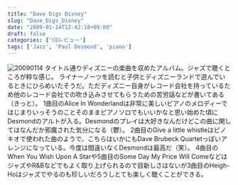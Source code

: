 ```yaml
---
title: "Dave Digs Disney"
slug: "Dave_Digs_Disney"
date: "2009-01-14T12:42:18+09:00"
draft: false
categories: ['CDレビュー']
tags: ['Jazz', 'Paul Desmond', 'piano']
---
```


![20090114](/wp-content/uploads/2009/01/20090114.jpg) タイトル通りディズニーの楽曲を収めたアルバム。ジャズで聴くところが粋な感じ。 ライナーノーツを読むと子供とディズニーランドで遊んでいるときにひらめいたそうだ。ただディズニー自身がレコード会社を持っているため他のレコード会社での吹き込みさせてもらうための苦労話などが書いてある（きっと）。 1曲目のAlice In Wonderlandは非常に美しいピアノのメロディーではじまりいっそうのことそのままピアノソロでもいいかなと思い始めた頃にDesmondのアルトが入る。Desmondのプレイは大好きなんだけどこの曲に関してはなんだか邪魔された気分になる（鬱）。 2曲目のGive a little whistleはピノキオで使われた曲のようで、こちらはいかにもDave Brubeck Quartetっぽいアレンジになっている。今度は間違いなくDesmondは最高だ（笑）。 4曲目のWhen You Wish Upon A Starや5曲目のSome Day My Price Will ComeなどはジャズやR&Bなどでもよく取り上げられるので目新しさはないが3曲目のHeigh-Hoはジャズでやるのも珍しいだろうしとても楽しく聴くことができる。